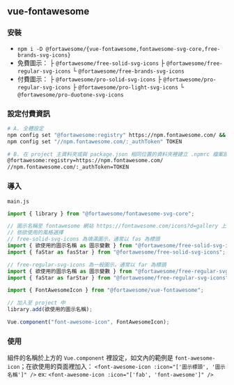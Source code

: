 ## vue-fontawesome

### 安裝

- `npm i -D @fortawesome/{vue-fontawesome,fontawesome-svg-core,free-brands-svg-icons}`
- 免費圖示：
  ├ `@fortawesome/free-solid-svg-icons`
  ├ `@fortawesome/free-regular-svg-icons`
  └ `@fortawesome/free-brands-svg-icons`
- 付費圖示：
  ├ `@fortawesome/pro-solid-svg-icons`
  ├ `@fortawesome/pro-regular-svg-icons`
  ├ `@fortawesome/pro-light-svg-icons`
  └ `@fortawesome/pro-duotone-svg-icons`

### 設定付費資訊

```bash
# A. 全體設定
npm config set "@fortawesome:registry" https://npm.fontawesome.com/ && \
npm config set "//npm.fontawesome.com/:_authToken" TOKEN

# B. 在 project 主資料夾或與 package.json 相同位置的資料夾裡建立 .npmrc 檔案設定
@fortawesome:registry=https://npm.fontawesome.com/
//npm.fontawesome.com/:_authToken=TOKEN
```

### 導入

`main.js`

```javascript
import { library } from "@fortawesome/fontawesome-svg-core";

// 圖示名稱至 fontawesome 網站 https://fontawesome.com/icons?d=gallery 上搜尋
// 依欲使用的風格選擇
// free-solid-svg-icons 為填滿圖示，通常以 fas 為標頭
import { 欲使用的圖示名稱 as 圖示變數 } from "@fortawesome/free-solid-svg-icons";
import { faStar as fasStar } from "@fortawesome/free-solid-svg-icons";

// free-regular-svg-icons 為一般圖示，通常以 far 為標頭
import { 欲使用的圖示名稱 as 圖示變數 } from "@fortawesome/free-regular-svg-icons";
import { faStar as farStar } from "@fortawesome/free-regular-svg-icons";

import { FontAwesomeIcon } from "@fortawesome/vue-fontawesome";

// 加入至 project 中
library.add(欲使用的圖示名稱);

Vue.component("font-awesome-icon", FontAwesomeIcon);
```

### 使用

組件的名稱於上方的 `Vue.component` 裡設定，如文內的範例是 `font-awesome-icon`；在欲使用的頁面裡加入：
`<font-awesome-icon :icon="['圖示標頭', '圖示名稱']" />`
ex: `<font-awesome-icon :icon="['fab', 'font-awesome']" />`
